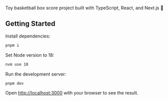Toy basketball box score project built with TypeScript, React, and Next.js 🏀

## Getting Started

Install dependencies:
```bash
pnpm i
```

Set Node version to 18:
```bash
nvm use 18
```

Run the development server:
```bash
pnpm dev
```

Open [http://localhost:3000](http://localhost:3000) with your browser to see the result.
